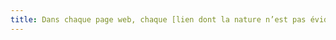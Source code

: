 ```yaml
---
title: Dans chaque page web, chaque [lien dont la nature n’est pas évidente](#lien-dont-la-nature-n-est-pas-evidente) est-il visible par rapport au texte environnant ?
---
```

